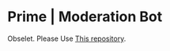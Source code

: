 # Prime | Moderation Bot
Obselet. Please Use [This repository](https://github.com/Zlarex/Discord-Bot-Template).
